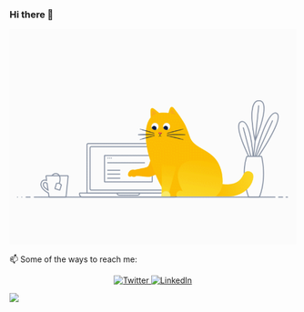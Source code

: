 ### Hi there 👋


<p align="center">
  <img width="635" src="https://github.com/mkdizajn/mkdizajn/blob/main/cat.gif?raw=true" alt="Hey I'm mkdizajn">
</p>


📫 Some of the ways to reach me: 

<p align="center">
  <a href="https://twitter.com/mkdizajn" target="_blank">
    <img src="https://img.shields.io/badge/twitter-%231DA1F2.svg?&style=for-the-badge&logo=twitter&logoColor=white&color=071A2C" alt="Twitter"/>
  </a>
  <a href="https://www.linkedin.com/in/mkdizajn" target="_blank">
    <img src="https://img.shields.io/badge/linkedin-%230077B5.svg?&style=for-the-badge&logo=linkedin&logoColor=white&color=071A2C" alt="LinkedIn"/>
  </a>
  </a>
</p>

<p>
  <img src="https://github-readme-stats.vercel.app/api?username=mkdizajn&show_icons=true&count_private=true&theme=buefy" />
</p>

<!--
**mkdizajn/mkdizajn** is a ✨ _special_ ✨ repository because its `README.md` (this file) appears on your GitHub profile.

Here are some ideas to get you started:

- 🔭 I’m currently working on ...
- 🌱 I’m currently learning ...
- 👯 I’m looking to collaborate on ...
- 🤔 I’m looking for help with ...
- 💬 Ask me about ...
- 📫 How to reach me: ...
- 😄 Pronouns: ...
- ⚡ Fun fact: ...
-->
